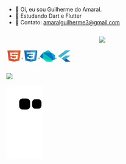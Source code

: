 - 👋 Oi, eu sou Guilherme do Amaral.
- 🌱 Estudando Dart e Flutter
- 📧 Contato: amaralguilherme3@gmail.com

##

<div align="center">
  <a href="https://github.com/GuiAmaral123">
  <img height="185em" src="https://github-readme-stats.vercel.app/api?username=GuiAmaral123&show_icons=true&theme=lithium&include_all_commits=true&count_private=true&count_public=true"/>

</div>
<div style="display: inline_block"><br>
  <img align="center" alt="Gui-HTML" height="30" width="40" src="https://raw.githubusercontent.com/devicons/devicon/master/icons/html5/html5-original.svg">
  <img align="center" alt="Gui-CSS" height="30" width="40" src="https://raw.githubusercontent.com/devicons/devicon/master/icons/css3/css3-original.svg">
  <img align="center" alt="Gui-Dart" height="30" width="40" src="https://raw.githubusercontent.com/devicons/devicon/master/icons/dart/dart-original.svg">
  <img align="center" alt="Gui-Flutter" height="30" width="40" src="https://raw.githubusercontent.com/devicons/devicon/master/icons/flutter/flutter-original.svg">

 ##
 
<div> 
  <a href = "mailto:amaralguilherme3@gmail.com"><img src="https://img.shields.io/badge/-Gmail-%23333?style=for-the-badge&logo=gmail&logoColor=white" target="_blank"></a> 
  
  ![Snake animation](https://github.com/rafaballerini/rafaballerini/blob/output/github-contribution-grid-snake.svg)
 
</div>
